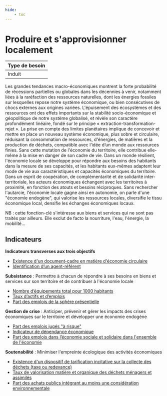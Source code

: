 ```yaml
---
hide:
    - toc
---
```



# Produire et s'approvisionner localement

|Type de besoin|
|--|
|Induit|

Les  grandes  tendances macro-économiques montrent la forte probabilité de récessions partielles  ou  globales  dans  les  décennies  à  venir,  notamment  liées à la raréfaction des ressources  naturelles,  dont  les  énergies  fossiles  sur  lesquelles  repose  notre  système économique, ou bien consécutives de chocs externes aux origines variées. L'épuisement des  écosystèmes  et  des  ressources  ont  des  effets  importants  sur  la  stabilité socio-économique  et  géopolitique  de  notre  système  globalisé,  et  révèle  son  caractère profondément linéaire, fondé sur le principe « extraction-transformation-rejet ». La prise en compte des limites planétaires implique de concevoir et mettre en place un nouveau système économique, plus sobre et circulaire, réduisant la consommation de ressources, d'énergies, de matières et la production de déchets, compatible avec l’idée d’un monde aux  ressources  finies.  Sans  cette  mutation  de  l'économie  du  territoire,  elle  contribue elle-même à la mise en danger de son cadre de vie. 
Dans un monde résilient, l'économie locale se développe pour répondre aux besoins des habitants  dans  la  mesure  de  ses  capacités,  et  les  habitants  eux-mêmes  adaptent  leur mode de vie aux caractéristiques et capacités économiques du territoire. Dans un esprit de  coopération,  de  complémentarité  et  de  solidarité  inter-territoriale,  les  acteurs économiques  échangent  avec  les  territoires  à  proximité,  en  fonction  des  atouts  et besoins  réciproques.  Sans  rechercher  l'autarcie,  l'économie  locale  gagne  ainsi  en autonomie,  on  parle  d'une  "économie  endogène",  qui  valorise  les  ressources   locales, diversifie le tissu économique local, densifie les échanges économiques locaux.  
 
NB  :  cette  fonction-clé  s'intéresse  aux  biens  et  services  qui  ne  sont  pas  traités  par ailleurs. Elle exclut de facto la nourriture, l'eau, l'énergie, la mobilité… 

## Indicateurs

**Indicateurs transverses aux trois objectifs**

- [Existence d'un document-cadre en matière d'économie circulaire](https://konsilion.github.io/diag360/pages/indicateurs/bi1_i01)
- [Identification d’un agent-référent](https://konsilion.github.io/diag360/pages/indicateurs/bi1_i02)

**Subsistance** : Permettre à chacun de répondre à ses besoins en biens et services sur son territoire et de contribuer à l'économie locale 

- [Nombre d’équipements total pour 1000 habitants](https://konsilion.github.io/diag360/pages/indicateurs/bi1_i03)
- [Taux d’actifs et d’emplois](https://konsilion.github.io/diag360/pages/indicateurs/bi1_i04)
- [Part des emplois de la sphère présentielle](https://konsilion.github.io/diag360/pages/indicateurs/bi1_i05)

**Gestion de crise** : Anticiper, prévenir et gérer les impacts des crises économiques sur le territoire et développer une économie endogène 

- [Part des emplois jugés "à risque"](https://konsilion.github.io/diag360/pages/indicateurs/bi1_i06)
- [Indicateur de dépendance économique](https://konsilion.github.io/diag360/pages/indicateurs/bi1_i07)
- [Part des emplois dans l’économie sociale et solidaire dans l'ensemble de l'économie](https://konsilion.github.io/diag360/pages/indicateurs/bi1_i08)

**Soutenabilité** : Minimiser l'empreinte écologique des activités économiques 

- [Existence d'un dispositif de tarification incitative sur la collecte des déchets (taxe ou redevance)](https://konsilion.github.io/diag360/pages/indicateurs/bi1_i09)
- [Taux de valorisation matière et organique des déchets ménagers et assimilés](https://konsilion.github.io/diag360/pages/indicateurs/bi1_i10)
- [Part des achats publics intégrant au moins une considération environnementale](https://konsilion.github.io/diag360/pages/indicateurs/bi1_i11)